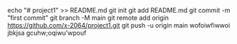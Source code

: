 echo "# project1" >> README.md
git init
git add README.md
git commit -m "first commit"
git branch -M main
git remote add origin https://github.com/x-2064/project1.git
git push -u origin main
wofoiwfiwwoi
jbkjsa
gcuhw;oqiwu'wpouf
